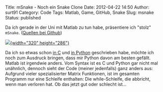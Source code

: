 Title: mSnake - Noch ein Snake Clone
Date: 2012-04-22 14:50
Author: surt91
Category: Code
Tags: Matlab, Game, GitHub, Snake
Slug: msnake
Status: published

Da ich gerade in der Uni mit Matlab zu tun habe, präsentiere ich "stolz"
`mSnake`. ([Quellen bei Github](https://github.com/surt91/mSnake))

[![]({filename}/img/msnake.png){width="320" height="286"}]({filename}/img/msnake.png)

Da ich so etwas schon [in C]({filename}/snake.md) und
[in Python]({filename}/pysnake.md)
geschrieben habe, möchte ich noch zum Ausdruck bringen, dass mir Python
davon am besten gefällt.  
Matlab ist irgendwie anders. Vom Syntax ist es C und Python gar nicht
mal unähnlich, dennoch sieht der Code (meiner jedenfalls) ganz anders
aus: Aufgrund vieler spezialisierter Matrix Funktionen, ist im gesamten
Programm nur eine Schleife enthalten: Die while-Schleife, die abbricht,
wenn man verloren hat. Ob das jetzt gut oder schlecht ist...

